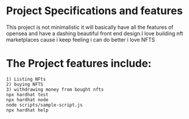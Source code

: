 # Project Specifications and features

This project is not minimalistic it will basically have all the features of opensea and have a dashing beautiful front end design.I love building nft marketplaces cause i keep feeling i can do better i love NFTS

# The Project features include:

```shell
1) Listing NFts
2) buying NFTS
3) withdrawing money from bought nfts
npx hardhat test
npx hardhat node
node scripts/sample-script.js
npx hardhat help
```
